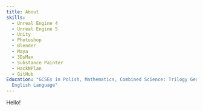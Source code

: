 ```yaml
---
title: About
skills:
  - Unreal Engine 4
  - Unreal Engine 5
  - Unity
  - Photoshop
  - Blender
  - Maya
  - 3DsMax
  - Substance Painter
  - HackNPlan
  - GitHub
Education: "GCSEs in Polish, Mathematics, Combined Science: Trilogy Geography,
  English Language"
---
```

Hello!
